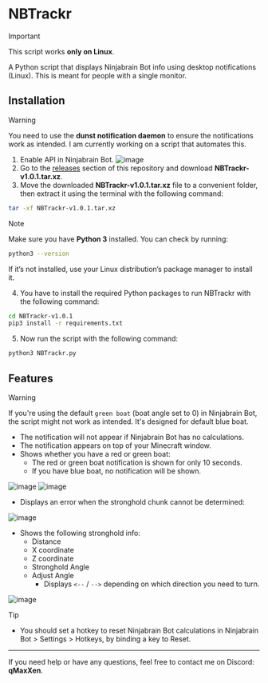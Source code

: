 # NBTrackr

> [!IMPORTANT]
> This script works **only on Linux**.


A Python script that displays Ninjabrain Bot info using desktop notifications (Linux). This is meant for people with a single monitor.

## Installation

> [!WARNING]
> You need to use the **dunst notification daemon** to ensure the notifications work as intended. I am currently working on a script that automates this.


1. Enable API in Ninjabrain Bot. 
![image](https://github.com/user-attachments/assets/fe684b8b-1601-4dc9-86be-97160a964954)
2. Go to the [releases](https://github.com/qMaxXen/NBTrackr/releases/tag/v1.0.1) section of this repository and download **NBTrackr-v1.0.1.tar.xz**.
3. Move the downloaded **NBTrackr-v1.0.1.tar.xz** file to a convenient folder, then extract it using the terminal with the following command:
```bash
tar -xf NBTrackr-v1.0.1.tar.xz
```
> [!NOTE]
> Make sure you have **Python 3** installed.
> You can check by running:
> ```bash
> python3 --version
> ```
> If it’s not installed, use your Linux distribution’s package manager to install it.
4. You have to install the required Python packages to run NBTrackr with the following command:
```bash
cd NBTrackr-v1.0.1
pip3 install -r requirements.txt
```
5. Now run the script with the following command:
```bash
python3 NBTrackr.py
```

## Features

> [!WARNING]
> If you're using the default `green boat` (boat angle set to 0) in Ninjabrain Bot, the script might not work as intended. It's designed for default blue boat.

- The notification will not appear if Ninjabrain Bot has no calculations.
- The notification appears on top of your Minecraft window.
- Shows whether you have a red or green boat:
  - The red or green boat notification is shown for only 10 seconds.
  - If you have blue boat, no notification will be shown.

![image](https://github.com/user-attachments/assets/e8afa63d-fc1e-4f1c-b9c3-bdc33462c6d4)
![image](https://github.com/user-attachments/assets/f20d5543-ca3b-4fef-9510-b5b285e5bf62)

- Displays an error when the stronghold chunk cannot be determined:

![image](https://github.com/user-attachments/assets/34ea3230-9929-4879-8574-bee31db80a75)

- Shows the following stronghold info:
  - Distance
  - X coordinate
  - Z coordinate
  - Stronghold Angle
  - Adjust Angle 
    - Displays `<--` / `-->` depending on which direction you need to turn.

![image](https://github.com/user-attachments/assets/52e77fc6-3eca-4081-8146-23299ecbe257)

> [!TIP]
> - You should set a hotkey to reset Ninjabrain Bot calculations in Ninjabrain Bot > Settings > Hotkeys, by binding a key to Reset.

---

If you need help or have any questions, feel free to contact me on Discord: **qMaxXen**.
